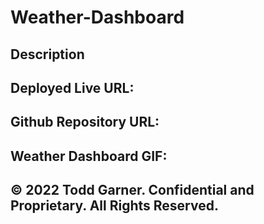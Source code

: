 # Weather-Dashboard


## Description
<!-- This weather app works by allowing the user to input a city name in plain english, it will then conver the city name into lat and lon and pull the required data from the Open Weather public API. It will then update the data onscreen with the current weather data as well as the 5 day forcast. Some of the UI elements change base on the current weather, like the background image and the 5 day icons. Once they have checked their city name they can then check another or come back at a later time to find their most recent city name saved in localstorage and shown on screen. -->

## Deployed Live URL:




## Github Repository URL:



## Weather Dashboard GIF:


## © 2022 Todd Garner. Confidential and Proprietary. All Rights Reserved.